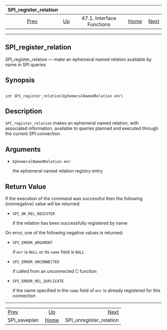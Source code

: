 

|            SPI\_register\_relation            |                                                      |                           |                                                       |                                                                     |
| :-------------------------------------------: | :--------------------------------------------------- | :-----------------------: | ----------------------------------------------------: | ------------------------------------------------------------------: |
| [Prev](spi-spi-saveplan.html "SPI_saveplan")  | [Up](spi-interface.html "47.1. Interface Functions") | 47.1. Interface Functions | [Home](index.html "PostgreSQL 17devel Documentation") |  [Next](spi-spi-unregister-relation.html "SPI_unregister_relation") |

***

## SPI\_register\_relation

SPI\_register\_relation — make an ephemeral named relation available by name in SPI queries

## Synopsis

```

int SPI_register_relation(EphemeralNamedRelation enr)
```

## Description

`SPI_register_relation` makes an ephemeral named relation, with associated information, available to queries planned and executed through the current SPI connection.

## Arguments

* `EphemeralNamedRelation enr`

    the ephemeral named relation registry entry

## Return Value

If the execution of the command was successful then the following (nonnegative) value will be returned:

* `SPI_OK_REL_REGISTER`

    if the relation has been successfully registered by name

On error, one of the following negative values is returned:

* `SPI_ERROR_ARGUMENT`

    if *`enr`* is `NULL` or its `name` field is `NULL`

* `SPI_ERROR_UNCONNECTED`

    if called from an unconnected C function

* `SPI_ERROR_REL_DUPLICATE`

    if the name specified in the `name` field of *`enr`* is already registered for this connection

***

|                                               |                                                       |                                                                     |
| :-------------------------------------------- | :---------------------------------------------------: | ------------------------------------------------------------------: |
| [Prev](spi-spi-saveplan.html "SPI_saveplan")  |  [Up](spi-interface.html "47.1. Interface Functions") |  [Next](spi-spi-unregister-relation.html "SPI_unregister_relation") |
| SPI\_saveplan                                 | [Home](index.html "PostgreSQL 17devel Documentation") |                                           SPI\_unregister\_relation |
